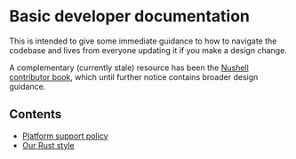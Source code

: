 # Basic developer documentation

This is intended to give some immediate guidance to how to navigate the codebase and lives from everyone updating it if you make a design change.

A complementary (currently stale) resource has been the [Nushell contributor book](https://www.nushell.sh/contributor-book/), which until further notice contains broader design guidance.

## Contents

- [Platform support policy](PLATFORM_SUPPORT.md)
- [Our Rust style](devdocs/rust_style.md)
